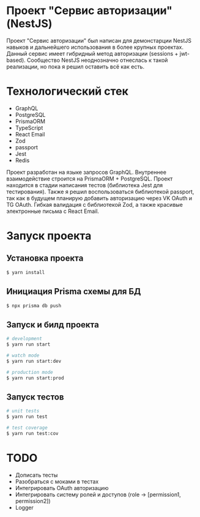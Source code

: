 # Проект "Сервис авторизации" (NestJS)

Проект "Сервис авторизации" был написан для демонстарции NestJS навыков и дальнейшего использования в более крупных проектах. Данный сервис имеет гибридный метод авторизации (sessions + jwt-based). Сообщество NestJS неоднозначно отнеслась к такой реализации, но пока я решил оставить всё как есть.

# Технологический стек

- GraphQL
- PostgreSQL
- PrismaORM
- TypeScript
- React Email
- Zod
- passport
- Jest
- Redis

Проект разработан на языке запросов GraphQL. Внутреннее взаимодействие строится на PrismaORM + PostgreSQL. Проект находится в стадии написания тестов (библиотека Jest для тестирования). Также я решил воспользоваться библиотекой passport, так как в будущем планирую добавить авторизацию через VK OAuth и TG OAuth. Гибкая валидация с библиотекой Zod, а также красивые электронные письма с React Email.

# Запуск проекта

## Установка проекта

```bash
$ yarn install
```

## Инициация Prisma схемы для БД

```bash
$ npx prisma db push
```

## Запуск и билд проекта

```bash
# development
$ yarn run start

# watch mode
$ yarn run start:dev

# production mode
$ yarn run start:prod
```

## Запуск тестов

```bash
# unit tests
$ yarn run test

# test coverage
$ yarn run test:cov
```

# TODO

- Дописать тесты
- Разобраться с моками в тестах
- Интегрировать OAuth авторизацию
- Интегрировать систему ролей и доступов (role -> [permission1, permission2])
- Logger
